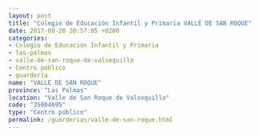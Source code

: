 ```yaml
---
layout: post
title: "Colegio de Educación Infantil y Primaria VALLE DE SAN ROQUE"
date: 2017-09-20 20:57:05 +0200
categories:
- Colegio de Educación Infantil y Primaria
- las-palmas
- valle-de-san-roque-de-valsequillo
- Centro público
- guarderia
name: "VALLE DE SAN ROQUE"
province: "Las Palmas"
location: "Valle de San Roque de Valsequillo"
code: "35004695"
type: "Centro público"
permalink: /guarderias/valle-de-san-roque.html
---
```

